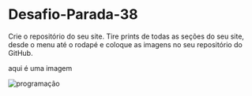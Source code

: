 # Desafio-Parada-38
Crie o repositório do seu site. Tire prints de todas as seções do seu site, desde o menu até o rodapé e coloque as imagens no seu repositório do GitHub.

aqui é uma imagem 

![programação](https://github.com/Evely4/Desafio-Parada-38/assets/110365120/37754b54-6449-48ed-b210-3b5a60c82521)
